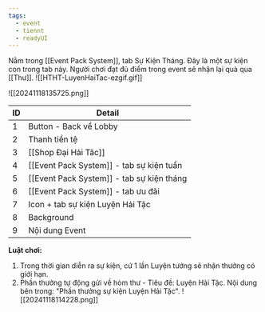 ```yaml
---
tags:
  - event
  - tiennt
  - readyUI
---
```

Nằm trong [[Event Pack System]], tab Sự Kiện Tháng. Đây là một sự kiện con trong tab này.
Người chơi đạt đủ điểm trong event sẽ nhận lại quà qua [[Thư]].
![[HTHT-LuyenHaiTac-ezgif.gif]]

![[20241118135725.png]]

| ID  | Detail                                    |
| --- | ----------------------------------------- |
| 1   | Button - Back về Lobby                    |
| 2   | Thanh tiền tệ                             |
| 3   | [[Shop Đại Hải Tăc]]                      |
| 4   | [[Event Pack System]] - tab sự kiện tuần  |
| 5   | [[Event Pack System]] - tab sự kiện tháng |
| 6   | [[Event Pack System]] - tab ưu đãi        |
| 7   | Icon + tab sự kiện Luyện Hải Tặc          |
| 8   | Background                                |
| 9   | Nội dung Event                            |

**Luật chơi:**
1. Trong thời gian diễn ra sự kiện, cứ 1 lần Luyện tướng sẽ nhận thưởng có giới hạn.
3. Phần thưởng tự động gửi về hòm thư - Tiêu đề: Luyện Hải Tặc. Nội dung bên trong: "Phần thưởng sự kiện Luyện Hải Tặc".
![[20241118114228.png]]